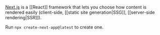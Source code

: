 [Next.js](https://nextjs.org/) is a [[React]] framework that lets you choose how content is rendered easily (client-side, [[static site generation|SSG]], [[server-side rendering|SSR]]).

Run `npx create-next-app@latest` to create one.